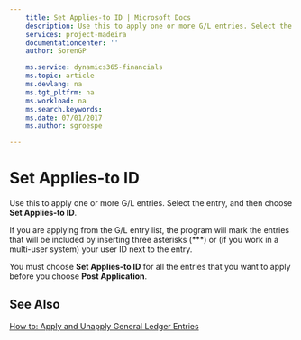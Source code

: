 ```yaml
---
    title: Set Applies-to ID | Microsoft Docs
    description: Use this to apply one or more G/L entries. Select the entry, and then choose **Set Applies-to ID**.
    services: project-madeira
    documentationcenter: ''
    author: SorenGP

    ms.service: dynamics365-financials
    ms.topic: article
    ms.devlang: na
    ms.tgt_pltfrm: na
    ms.workload: na
    ms.search.keywords:
    ms.date: 07/01/2017
    ms.author: sgroespe

---
```

# Set Applies-to ID
Use this to apply one or more G/L entries. Select the entry, and then choose **Set Applies-to ID**.  
  
 If you are applying from the G/L entry list, the program will mark the entries that will be included by inserting three asterisks (***) or (if you work in a multi-user system) your user ID next to the entry.  
  
 You must choose **Set Applies-to ID** for all the entries that you want to apply before you choose **Post Application**.  
  
## See Also  
 [How to: Apply and Unapply General Ledger Entries](how-to-apply-and-unapply-general-ledger-entries.md)